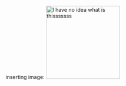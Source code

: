 inserting image:
<img alt="I have no idea what is thisssssss" src="C:\Users\Administrator\OneDrive - HKUST Connect\Desktop\3111Lab11st pic.png" title="yeeeeeeeeee" width="200"/>